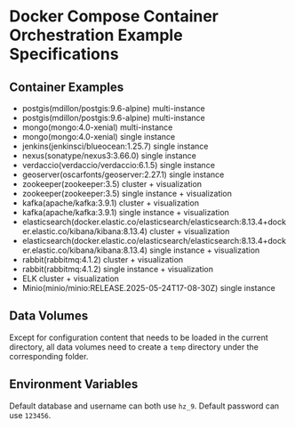 # Docker Compose Container Orchestration Example Specifications

## Container Examples

- postgis(mdillon/postgis:9.6-alpine) multi-instance
- postgis(mdillon/postgis:9.6-alpine) multi-instance
- mongo(mongo:4.0-xenial) multi-instance
- mongo(mongo:4.0-xenial) single instance
- jenkins(jenkinsci/blueocean:1.25.7) single instance
- nexus(sonatype/nexus3:3.66.0) single instance
- verdaccio(verdaccio/verdaccio:6.1.5) single instance
- geoserver(oscarfonts/geoserver:2.27.1) single instance
- zookeeper(zookeeper:3.5) cluster + visualization
- zookeeper(zookeeper:3.5) single instance + visualization
- kafka(apache/kafka:3.9.1) cluster + visualization
- kafka(apache/kafka:3.9.1) single instance + visualization
- elasticsearch(docker.elastic.co/elasticsearch/elasticsearch:8.13.4+docker.elastic.co/kibana/kibana:8.13.4) cluster + visualization
- elasticsearch(docker.elastic.co/elasticsearch/elasticsearch:8.13.4+docker.elastic.co/kibana/kibana:8.13.4) single instance + visualization
- rabbit(rabbitmq:4.1.2) cluster + visualization
- rabbit(rabbitmq:4.1.2) single instance + visualization
- ELK cluster + visualization
- Minio(minio/minio:RELEASE.2025-05-24T17-08-30Z) single instance

## Data Volumes

Except for configuration content that needs to be loaded in the current directory, all data volumes need to create a `temp` directory under the corresponding folder.

## Environment Variables

Default database and username can both use `hz_9`.
Default password can use `123456`.
